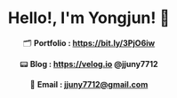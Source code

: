 
<div align=center>

# Hello!, I'm Yongjun! 👋

  🗂 **Portfolio : https://bit.ly/3PjO6iw** 
  
:pager: **Blog : https://velog.io @jjuny7712**
  
  📧 **Email : jjuny7712@gmail.com**
  

</div>
